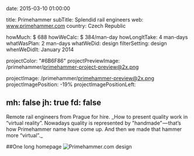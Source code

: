 date: 2015-03-10 01:00:00

title: Primehammer
subTitle: Splendid rail engineers
web: www.primehammer.com
country: Czech Republic

howMuch: $ 688
howWeCalc: $ 384/man-day
howLongItTake: 4 man-days
whatWasPlan: 2 man-days
whatWeDid: design
filterSetting: design
whenWeDidIt: January 2014

projectColor: "#6B6F86"
projectPreviewImage: /primehammer/primehammer-project-preview@2x.png

projectImage: /primehammer/primehammer-preview@2x.png
projectImagePosition: -19%
projectImagePositionLeft:

mh: false
jh: true
fd: false
---



<div id="description" class="description">
Remote rail engineers from Prague for hire.
_How to present quality work in “virtual reality”. Nowadays quality  is represented by "handmade” — that’s how Primehammer name have come up. And then we made that hammer more “virtual”._
</div>

##One long homepage
<img class="lazyload container-page"
  data-src="/primehammer/primehammer-long-homepage.png"
  data-srcset="/primehammer/primehammer-long-homepage@2x.png 2000w,
          /primehammer/primehammer-long-homepage.png 1280w,
          /primehammer/primehammer-long-homepage@small.png 800w,"
  sizes="100%"
  alt="Primehammer.com design">


